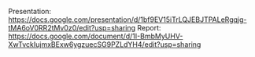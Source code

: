 Presentation: https://docs.google.com/presentation/d/1bf9EV15iTrLQJEBJTPALeRgqjg-tMA6oV0RR2tMv0z0/edit?usp=sharing
Report: https://docs.google.com/document/d/1I-BmbMyUHV-XwTvckIujmxBExw6ygzuecSG9PZLdYH4/edit?usp=sharing